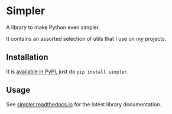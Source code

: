 # Simpler

A library to make Python even simpler.

It contains an assorted selection of utils that I use on my projects.

## Installation

It is [available in PyPI](https://pypi.org/project/simpler/), just do `pip install simpler`.

## Usage

See [simpler.readthedocs.io](https://simpler.readthedocs.io/) for the latest library documentation.